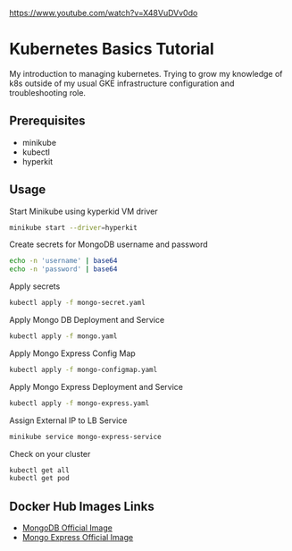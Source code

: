 https://www.youtube.com/watch?v=X48VuDVv0do

# Kubernetes Basics Tutorial

My introduction to managing kubernetes.
Trying to grow my knowledge of k8s outside of my usual GKE infrastructure configuration and troubleshooting role.

## Prerequisites
- minikube
- kubectl
- hyperkit

## Usage

Start Minikube using kyperkid VM driver
```bash
minikube start --driver=hyperkit
```

Create secrets for MongoDB username and password
```bash
echo -n 'username' | base64
echo -n 'password' | base64
```

Apply secrets
```bash
kubectl apply -f mongo-secret.yaml
```

Apply Mongo DB Deployment and Service
```bash
kubectl apply -f mongo.yaml
```

Apply Mongo Express Config Map
```bash
kubectl apply -f mongo-configmap.yaml
```

Apply Mongo Express Deployment and Service
```bash
kubectl apply -f mongo-express.yaml
```

Assign External IP to LB Service
```bash
minikube service mongo-express-service
```

Check on your cluster
```bash
kubectl get all
kubectl get pod

```

## Docker Hub Images Links
- [MongoDB Official Image](https://hub.docker.com/_/mongo)
- [Mongo Express Official Image](https://hub.docker.com/_/mongo-express)














